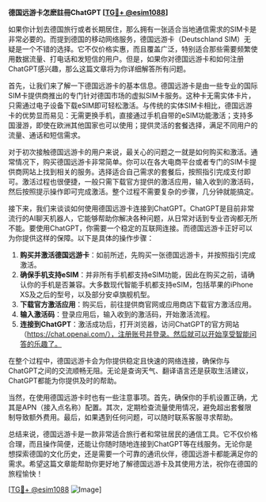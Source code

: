 **德国远游卡怎麽註冊ChatGPT [[TG💪+ @esim1088](https://t.me/s/esim1088)]**

如果你计划去德国旅行或者长期居住，那么拥有一张适合当地通信需求的SIM卡是非常必要的。而提到德国的移动网络服务，德国远游卡（Deutschland SIM）无疑是一个不错的选择。它不仅价格实惠，而且覆盖广泛，特别适合那些需要频繁使用数据流量、打电话和发短信的用户。但是，如果你对德国远游卡和如何注册ChatGPT感兴趣，那么这篇文章将为你详细解答所有问题。

首先，让我们来了解一下德国远游卡的基本信息。德国远游卡是由一些专业的国际SIM卡提供商推出的专门针对德国市场的虚拟SIM卡服务。这种卡无需实体卡片，只需通过电子设备下载eSIM即可轻松激活。与传统的实体SIM卡相比，德国远游卡的优势显而易见：无需更换手机，直接通过手机自带的eSIM功能激活；支持多国漫游，即使在欧洲其他国家也可以使用；提供灵活的套餐选择，满足不同用户的流量、通话和短信需求。

对于初次接触德国远游卡的用户来说，最关心的问题之一就是如何购买和激活。通常情况下，购买德国远游卡非常简单。你可以在各大电商平台或者专门的SIM卡提供商网站上找到相关的服务。选择适合自己需求的套餐后，按照指引完成支付即可。激活过程也很便捷，一般只需下载官方提供的激活应用，输入收到的激活码，然后按照提示操作即可完成激活。整个过程不需要复杂的步骤，几分钟就能搞定。

接下来，我们来谈谈如何使用德国远游卡连接到ChatGPT。ChatGPT是目前非常流行的AI聊天机器人，它能够帮助你解决各种问题，从日常对话到专业咨询都无所不能。要使用ChatGPT，你需要一个稳定的互联网连接。而德国远游卡正好可以为你提供这样的保障。以下是具体的操作步骤：

1. **购买并激活德国远游卡**：如前所述，先购买一张德国远游卡，并按照指引完成激活。
2. **确保手机支持eSIM**：并非所有手机都支持eSIM功能，因此在购买之前，请确认你的手机是否兼容。大多数现代智能手机都支持eSIM，包括苹果的iPhone XS及之后的型号，以及部分安卓旗舰机型。
3. **下载官方激活应用**：购买后，前往提供商官网或应用商店下载官方激活应用。
4. **输入激活码**：登录应用后，输入收到的激活码，开始激活流程。
5. **连接到ChatGPT**：激活成功后，打开浏览器，访问ChatGPT的官方网站（https://chat.openai.com/），注册账号并登录。然后就可以开始享受智能问答的乐趣了。

在整个过程中，德国远游卡会为你提供稳定且快速的网络连接，确保你与ChatGPT之间的交流顺畅无阻。无论是查询天气、翻译语言还是获取生活建议，ChatGPT都能为你提供及时的帮助。

当然，在使用德国远游卡时也有一些注意事项。首先，确保你的手机设置正确，尤其是APN（接入点名称）配置。其次，定期检查流量使用情况，避免超出套餐限制导致额外费用。最后，如果遇到任何问题，可以随时联系客服寻求帮助。

总结来说，德国远游卡是一款非常适合旅行者和常驻居民的通信工具。它不仅价格合理，而且操作简便，还能让你随时随地连接到ChatGPT等在线服务。无论你是想探索德国的文化历史，还是需要一个可靠的通讯伙伴，德国远游卡都能满足你的需求。希望这篇文章能帮助你更好地了解德国远游卡及其使用方法，祝你在德国的旅程愉快！

[[TG💪+ @esim1088](https://t.me/s/esim1088) ![Image](https://i.postimg.cc/4NQfJmqS/Snipaste-2025-05-13-00-14-12.png)]